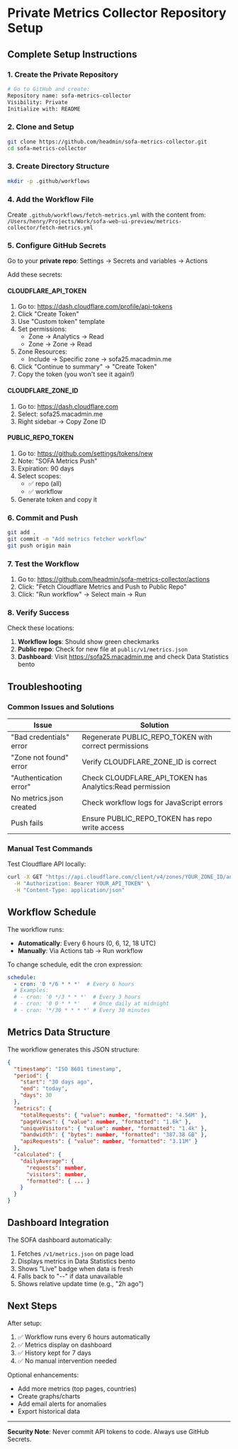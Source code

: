 # Private Metrics Collector Repository Setup

## Complete Setup Instructions

### 1. Create the Private Repository

```bash
# Go to GitHub and create:
Repository name: sofa-metrics-collector
Visibility: Private
Initialize with: README
```

### 2. Clone and Setup

```bash
git clone https://github.com/headmin/sofa-metrics-collector.git
cd sofa-metrics-collector
```

### 3. Create Directory Structure

```bash
mkdir -p .github/workflows
```

### 4. Add the Workflow File

Create `.github/workflows/fetch-metrics.yml` with the content from:
`/Users/henry/Projects/Work/sofa-web-ui-preview/metrics-collector/fetch-metrics.yml`

### 5. Configure GitHub Secrets

Go to your **private repo**: Settings → Secrets and variables → Actions

Add these secrets:

#### CLOUDFLARE_API_TOKEN
1. Go to: https://dash.cloudflare.com/profile/api-tokens
2. Click "Create Token"
3. Use "Custom token" template
4. Set permissions:
   - Zone → Analytics → Read
   - Zone → Zone → Read
5. Zone Resources:
   - Include → Specific zone → sofa25.macadmin.me
6. Click "Continue to summary" → "Create Token"
7. Copy the token (you won't see it again!)

#### CLOUDFLARE_ZONE_ID
1. Go to: https://dash.cloudflare.com
2. Select: sofa25.macadmin.me
3. Right sidebar → Copy Zone ID

#### PUBLIC_REPO_TOKEN
1. Go to: https://github.com/settings/tokens/new
2. Note: "SOFA Metrics Push"
3. Expiration: 90 days
4. Select scopes:
   - ✅ repo (all)
   - ✅ workflow
5. Generate token and copy it

### 6. Commit and Push

```bash
git add .
git commit -m "Add metrics fetcher workflow"
git push origin main
```

### 7. Test the Workflow

1. Go to: https://github.com/headmin/sofa-metrics-collector/actions
2. Click: "Fetch Cloudflare Metrics and Push to Public Repo"
3. Click: "Run workflow" → Select main → Run

### 8. Verify Success

Check these locations:
1. **Workflow logs**: Should show green checkmarks
2. **Public repo**: Check for new file at `public/v1/metrics.json`
3. **Dashboard**: Visit https://sofa25.macadmin.me and check Data Statistics bento

## Troubleshooting

### Common Issues and Solutions

| Issue | Solution |
|-------|----------|
| "Bad credentials" error | Regenerate PUBLIC_REPO_TOKEN with correct permissions |
| "Zone not found" error | Verify CLOUDFLARE_ZONE_ID is correct |
| "Authentication error" | Check CLOUDFLARE_API_TOKEN has Analytics:Read permission |
| No metrics.json created | Check workflow logs for JavaScript errors |
| Push fails | Ensure PUBLIC_REPO_TOKEN has repo write access |

### Manual Test Commands

Test Cloudflare API locally:
```bash
curl -X GET "https://api.cloudflare.com/client/v4/zones/YOUR_ZONE_ID/analytics/dashboard?since=2024-12-13&until=2025-01-12" \
  -H "Authorization: Bearer YOUR_API_TOKEN" \
  -H "Content-Type: application/json"
```

## Workflow Schedule

The workflow runs:
- **Automatically**: Every 6 hours (0, 6, 12, 18 UTC)
- **Manually**: Via Actions tab → Run workflow

To change schedule, edit the cron expression:
```yaml
schedule:
  - cron: '0 */6 * * *'  # Every 6 hours
  # Examples:
  # - cron: '0 */3 * * *'  # Every 3 hours
  # - cron: '0 0 * * *'    # Once daily at midnight
  # - cron: '*/30 * * * *' # Every 30 minutes
```

## Metrics Data Structure

The workflow generates this JSON structure:
```json
{
  "timestamp": "ISO 8601 timestamp",
  "period": {
    "start": "30 days ago",
    "end": "today",
    "days": 30
  },
  "metrics": {
    "totalRequests": { "value": number, "formatted": "4.56M" },
    "pageViews": { "value": number, "formatted": "1.6k" },
    "uniqueVisitors": { "value": number, "formatted": "1.4k" },
    "bandwidth": { "bytes": number, "formatted": "387.38 GB" },
    "apiRequests": { "value": number, "formatted": "3.11M" }
  },
  "calculated": {
    "dailyAverage": {
      "requests": number,
      "visitors": number,
      "formatted": { ... }
    }
  }
}
```

## Dashboard Integration

The SOFA dashboard automatically:
1. Fetches `/v1/metrics.json` on page load
2. Displays metrics in Data Statistics bento
3. Shows "Live" badge when data is fresh
4. Falls back to "--" if data unavailable
5. Shows relative update time (e.g., "2h ago")

## Next Steps

After setup:
1. ✅ Workflow runs every 6 hours automatically
2. ✅ Metrics display on dashboard
3. ✅ History kept for 7 days
4. ✅ No manual intervention needed

Optional enhancements:
- Add more metrics (top pages, countries)
- Create graphs/charts
- Add email alerts for anomalies
- Export historical data

---

**Security Note**: Never commit API tokens to code. Always use GitHub Secrets.